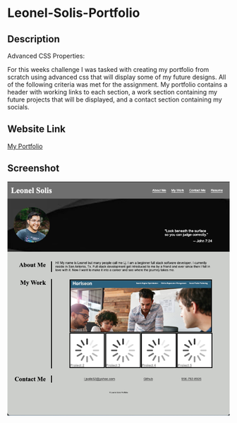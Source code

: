 # Leonel-Solis-Portfolio

## Description

Advanced CSS Properties:

For this weeks challenge I was tasked with creating my portfolio from scratch using advanced css that will display some of my future designs. All of the following criteria was met for the assignment. My portfolio contains a header with working links to each section, a work section containing my future projects that will be displayed, and a contact section containing my socials.

## Website Link

[My Portfolio](https://solis07.github.io/Leonel-Solis-Portfolio/)

## Screenshot

![Portfolio Screenshot](./assets/images/portfolio-screenshot.jpeg)